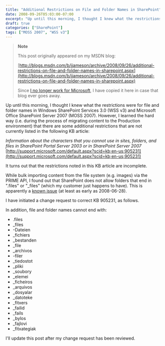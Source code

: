```yaml
---
title: "Additional Restrictions on File and Folder Names in SharePoint"
date: 2008-09-26T05:03:00-07:00
excerpt: "Up until this morning, I thought I knew what the restrictions were for file and folder names in Windows SharePoint Services 3.0 (WSS v3) and Microsoft Office SharePoint Server 2007 (MOSS 2007). However, I learned the hard way (i.e. during the process..."
draft: true
categories: ["SharePoint"]
tags: ["MOSS 2007", "WSS v3"]
---
```


> **Note**
>
> This post originally appeared on my MSDN blog:
>
> [http://blogs.msdn.com/b/jjameson/archive/2008/09/26/additional-restrictions-on-file-and-folder-names-in-sharepoint.aspx](http://blogs.msdn.com/b/jjameson/archive/2008/09/26/additional-restrictions-on-file-and-folder-names-in-sharepoint.aspx)
>
> Since
> [I no longer work for Microsoft](/blog/jjameson/2011/09/02/last-day-with-microsoft), I have copied it here in case that
> blog ever goes away.

Up until this morning, I thought I knew what the restrictions were for file
and folder names in Windows SharePoint Services 3.0 (WSS v3) and Microsoft Office
SharePoint Server 2007 (MOSS 2007). However, I learned the hard way (i.e. during
the process of migrating content to the Production environment) that there are
some additional restrictions that are not currently listed in the following
KB article:

<cite>Information about the characters that you cannot use in sites, folders,
and files in SharePoint Portal Server 2003 or in SharePoint Server 2007</cite>
[http://support.microsoft.com/default.aspx?scid=kb;en-us;905231](http://support.microsoft.com/default.aspx?scid=kb;en-us;905231)

It turns out that the restrictions noted in this KB article are incomplete.

While bulk importing content from the file system (e.g. images) via the PRIME
API, I found out that SharePoint does not allow folders that end in ".files"
or "\_files" (which my customer just happens to have). This is apparently a
[known issue](http://technet.microsoft.com/en-us/library/cc261812.aspx)
(at least as early as 2008-06-28).

I have initiated a change request to correct KB 905231, as follows.

In addition, file and folder names cannot end with:

- .files
- \_files
- -Dateien
- \_fichiers
- \_bestanden
- \_file
- \_archivos
- -filer
- \_tiedostot
- \_pliki
- \_soubory
- \_elemei
- \_ficheiros
- \_arquivos
- \_dosyalar
- \_datoteke
- \_fitxers
- \_failid
- \_fails
- \_bylos
- \_fajlovi
- \_fitxategiak

I'll update this post after my change request has been reviewed.

